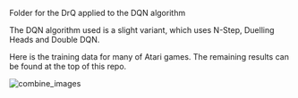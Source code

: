 Folder for the DrQ applied to the DQN algorithm

The DQN algorithm used is a slight variant, which uses N-Step, Duelling Heads and Double DQN.

Here is the training data for many of Atari games. The remaining results can be found at the top of this repo.

![combine_images](https://user-images.githubusercontent.com/41129056/236248281-4f61d665-a456-4ad9-beb0-afa4af9b5248.jpg)
